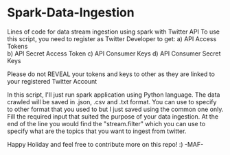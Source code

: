 # Spark-Data-Ingestion
Lines of code for data stream ingestion using spark with Twitter API
To use this script, you need to register as Twitter Developer to get:
a) API Access Tokens  
b) API Secret Access Token
c) API Consumer Keys
d) API Consumer Secret Keys

Please do not REVEAL your tokens and keys to other as they are linked to your registered Twitter Account

In this script, I'll just run spark application using Python language. 
The data crawled will be saved in .json, .csv and .txt format. 
You can use to specify to other format that you used to but I just saved using the common one only.
Fill the required input that suited the purpose of your data ingestion.
At the end of the line you would find the "stream.filter" which you can use to specify what are the topics 
that you want to ingest from twitter.

Happy Holiday and feel free to contribute more on this repo! :) -MAF-
